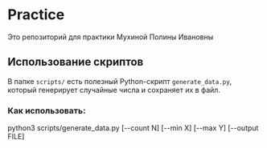 # Practice
Это репозиторий для практики Мухиной Полины Ивановны

## Использование скриптов

В папке `scripts/` есть полезный Python-скрипт `generate_data.py`, который генерирует случайные числа и сохраняет их в файл.

### Как использовать:
python3 scripts/generate_data.py [--count N] [--min X] [--max Y] [--output FILE]
